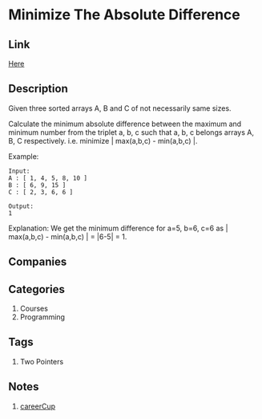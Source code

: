 # Minimize The Absolute Difference

## Link

[Here](https://www.interviewbit.com/problems/minimize-the-absolute-difference/)

## Description

Given three sorted arrays A, B and C of not necessarily same sizes.

Calculate the minimum absolute difference between the maximum and minimum number from the triplet a, b, c such that a, b, c belongs arrays A, B, C respectively.
i.e. minimize | max(a,b,c) - min(a,b,c) |.

Example:

```text
Input:
A : [ 1, 4, 5, 8, 10 ]
B : [ 6, 9, 15 ]
C : [ 2, 3, 6, 6 ]

Output:
1
```

Explanation: We get the minimum difference for a=5, b=6, c=6 as | max(a,b,c) - min(a,b,c) | = |6-5| = 1.

## Companies

## Categories

1. Courses
1. Programming

## Tags

1. Two Pointers

## Notes

1. [careerCup](https://www.careercup.com/question?id=14805690)